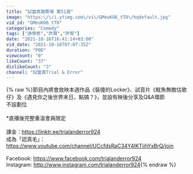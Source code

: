 ```yaml
---
title: "試當真謝票場 第51週"
image: "https:\/\/i.ytimg.com\/vi\/GMeuKO6_tT0\/hqdefault.jpg"
vid_id: "GMeuKO6_tT0"
categories: "Comedy"
tags: ["游學修","許賢","許腎"]
date: "2021-10-16T16:41:14+03:00"
vid_date: "2021-10-16T07:07:35Z"
duration: "P0D"
viewcount: "0"
likeCount: "37"
dislikeCount: "3"
channel: "試當真Trial & Error"
---
```

{% raw %}節目內將會放映本週作品《裝傻的Locker》、試音片《魷魚無敵估歌仔》及《遇見你之後世界末日，點搞？》，並設有映後分享及Q&amp;A環節<br />不設劃位<br /><br />*直播後完整重溫會員限定<br /><br />課金：<a rel="nofollow" target="blank" href="https://linktr.ee/trialanderror924">https://linktr.ee/trialanderror924</a><br />成為「認真毛」：<a rel="nofollow" target="blank" href="https://www.youtube.com/channel/UCcfdsRaC34Y4IKTiihYxBrQ/join">https://www.youtube.com/channel/UCcfdsRaC34Y4IKTiihYxBrQ/join</a><br /><br />Facebook: <a rel="nofollow" target="blank" href="https://www.facebook.com/trialanderror924">https://www.facebook.com/trialanderror924</a><br />Instagram: <a rel="nofollow" target="blank" href="http://www.instagram.com/trialanderror924">http://www.instagram.com/trialanderror924</a>{% endraw %}

